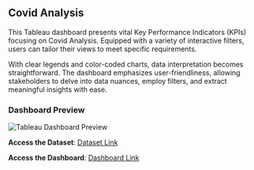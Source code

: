 ## Covid Analysis

This Tableau dashboard presents vital Key Performance Indicators (KPIs) focusing on Covid Analysis. Equipped with a variety of interactive filters, users can tailor their views to meet specific requirements.

With clear legends and color-coded charts, data interpretation becomes straightforward. The dashboard emphasizes user-friendliness, allowing stakeholders to delve into data nuances, employ filters, and extract meaningful insights with ease.

### Dashboard Preview

![Tableau Dashboard Preview](https://github.com/NaveenJunjur/My_Portfoilio/blob/main/Tableau_Projects/06-Covid%20Analysis/Images/Covid.PNG)



**Access the Dataset**: [Dataset Link]()
  
**Access the Dashboard**: [Dashboard Link]()
